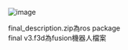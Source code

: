 ![image](https://github.com/thomas0829/Ros_Final_Project/blob/main/final.png)

final_description.zip為ros package  
final v3.f3d為fusion機器人檔案
